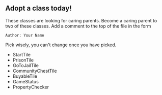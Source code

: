 ## Adopt a class today!

These classes are looking for caring parents. Become a caring parent to two of these classes. Add a comment to the top of the file in the form

```Author: Your Name```

Pick wisely, you can't change once you have picked.

<ul>
  <li> StartTile </li>
  <li> PrisonTile </li>
  <li> GoToJailTile </li>
  <li> CommunityChestTile </li>
  <li> BuyableTile </li>
  <li> GameStatus </li>
  <li> PropertyChecker </li>
</ul>
